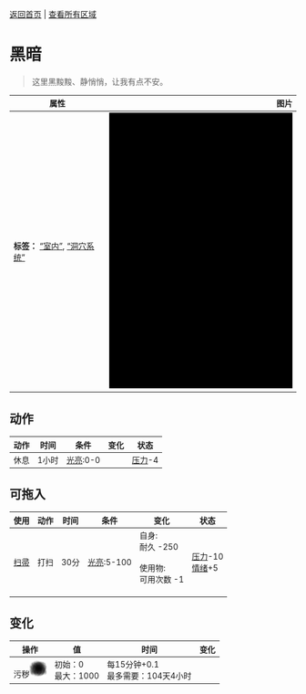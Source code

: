 [返回首页](index.md)   |  [查看所有区域](area.md)
# 黑暗  
> 这里黑黢黢、静悄悄，让我有点不安。  
  
  属性  |   图片   
 ----  |  ----:   
 **标签：**	[“室内”](tag_EnvIndoors.md), [“洞穴系统”](tag_EnvCaveSystem.md)  |  ![](Sprite/Darkness.png)   
  
## 动作  
动作  |  时间  |  条件  |  变化  |  状态  
----  |  ----  |  ----  |  ----  |  ----  
休息  |  1小时  |  [光亮](Light.md):0-0  |    |  [压力](Stress.md)-4  
## 可拖入  
使用  |  动作  |  时间  |  条件  |  变化  |  状态  
----  |  ----  |  ----  |  ----  |  ----  |  ----  
[扫帚](Broom.md)  |  打扫  |  30分  |  [光亮](Light.md):5-100  |  自身:<br>耐久  -250<br><br>使用物:<br>可用次数  -1<br><br>  |  [压力](Stress.md)-10<br>[情绪](Morale.md)+5  
## 变化  
操作  |  值  |  时间  |  变化  
----  |  ----  |  ----  |  ----  
污秽<img decoding="async" src="Sprite/Dirt4.png" style="width:30px;">  |  初始：0<br>最大：1000  |  每15分钟+0.1<br>最多需要：104天4小时  |    
